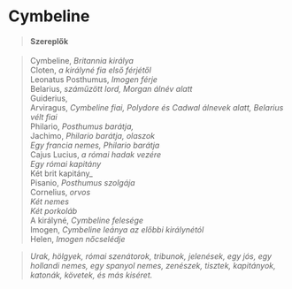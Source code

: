 <!-- ======================================================================
--- Search engine
title:          Cymbeline
keywords:       Cymbeline, vígjáték
description:    William Shakespeare: Cymbeline.
--- Menu system
order:          80
text:           Cymbeline
hidden:         false
umbel:          false
--- Page properties
id:             /comedies/cymbeline
document:       
layout:         layout-2-left
$-left:         play-list
searchable:     true
======================================================================= -->

# Cymbeline

>   #### Szereplők
    
>   Cymbeline, _Britannia királya_  
    Cloten, _a királyné fia első férjétől_  
    Leonatus Posthumus, _Imogen férje_  
    Belarius, _száműzött lord, Morgan álnév alatt_  
    Guiderius,  
    Arviragus, _Cymbeline fiai, Polydore és Cadwal álnevek alatt, Belarius vélt fiai_  
    Philario, _Posthumus barátja,_  
    Jachimo, _Philario barátja, olaszok_  
    _Egy francia nemes, Philario barátja_  
    Cajus Lucius, _a római hadak vezére_  
    _Egy római kapitány_  
    Két brit kapitány_  
    Pisanio, _Posthumus szolgája_  
    Cornelius, _orvos_  
    _Két nemes_  
    _Két porkoláb_  
    A királyné, _Cymbeline felesége_  
    Imogen, _Cymbeline leánya az előbbi királynétól_  
    Helen, _Imogen nőcselédje_
    
>   _Urak, hölgyek, római szenátorok, tribunok, jelenések,
    egy jós, egy hollandi nemes, egy spanyol nemes, zenészek,
    tisztek, kapitányok, katonák, követek, és más kiséret._

